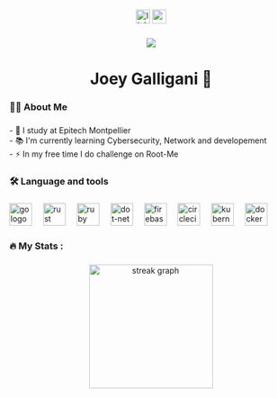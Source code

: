 ###

<div align="center">
  <a href="https://www.linkedin.com/in/joey-galligani-3ba244226/"><img src="https://img.shields.io/static/v1?message=LinkedIn&logo=linkedin&label=&color=0077B5&logoColor=white&labelColor=&style=for-the-badge" height="25" alt="linkedin logo"  /></a>
  <a href="https://www.root-me.org/Joey_galli"><img src="https://img.shields.io/static/v1?message=root-me&logo=root-me&label=&color=black&logoColor=white&labelColor=&style=for-the-badge" height="25" alt="youtube logo"  /></a>
</div>

###

<div align="center">
  <img src="https://visitor-badge.laobi.icu/badge?page_id=Joey-Galligani.Joey-Galligani&"  />
</div>

### 

<h1 align="center">Joey Galligani 👋</h1>

### 

<h3 align="left">👩‍💻  About Me</h3>

###

<p align="left">- 🔭 I study at Epitech Montpellier<br>- 📚 I'm currently learning Cybersecurity, Network and developement<br>- ⚡ In my free time I do challenge on Root-Me</p>

### 

<h3 align="left">🛠 Language and tools</h3>

### 

<div align="left">
  <img src="https://cdn.jsdelivr.net/gh/devicons/devicon/icons/python/python-original-wordmark.svg" height="40" alt="go logo"  />
  <img width="12" />
  <img src="https://cdn.jsdelivr.net/gh/devicons/devicon/icons/cplusplus/cplusplus-original.svg" height="40" alt="rust logo"  />
  <img width="12" />
  <img src="https://cdn.jsdelivr.net/gh/devicons/devicon/icons/git/git-plain-wordmark.svg" height="40" alt="ruby logo"  />
  <img width="12" />
  <img src="https://cdn.jsdelivr.net/gh/devicons/devicon/icons/bash/bash-original.svg" height="40" alt="dot-net logo"  />
  <img width="12" />
  <img src="https://cdn.jsdelivr.net/gh/devicons/devicon/icons/javascript/javascript-original.svg" height="40" alt="firebase logo"  />
  <img width="12" />
  <img src="https://cdn.jsdelivr.net/gh/devicons/devicon/icons/vscode/vscode-original.svg" height="40" alt="circleci logo"  />
  <img width="12" />
  <img src="https://cdn.jsdelivr.net/gh/devicons/devicon/icons/kubernetes/kubernetes-plain.svg" height="40" alt="kubernetes logo"  />
  <img width="12" />
  <img src="https://cdn.jsdelivr.net/gh/devicons/devicon/icons/docker/docker-plain-wordmark.svg" height="40" alt="docker logo"  />
</div>

### 

<h3 align="left">🔥   My Stats :</h3>

###

<div align="center">
  <img src="https://streak-stats.demolab.com?user=Joey-Galligani&locale=en&mode=daily&theme=dark&hide_border=false&border_radius=5&order=3" height="220" alt="streak graph"  />
</div>

###
